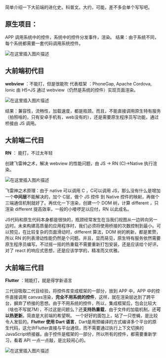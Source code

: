 简单介绍一下大前端的进化史。科普文。大约，可能，差不多会单个写写吧。

## 原生项目：

 APP 调用系统中的控件，系统中的控件分发事件，渲染。
结果：由于系统不同，每个系统都需要一套代码调用系统控件。

![在这里插入图片描述](https://img-blog.csdnimg.cn/20190308101835944.png?x-oss-process=image/watermark,type_ZmFuZ3poZW5naGVpdGk,shadow_10,text_aHR0cHM6Ly9ibG9nLmNzZG4ubmV0L2EzMTA4MTMxNA==,size_16,color_FFFFFF,t_70)

## 大前端初代目

**webview** ：不能打，但是很能吹
代表框架 ：PhoneGap, Apache Cordova, Ionic
由 H5+JS 通过 webview（仍然是系统的控件）实现页面渲染。

![在这里插入图片描述](https://img-blog.csdnimg.cn/20190308101858484.png?x-oss-process=image/watermark,type_ZmFuZ3poZW5naGVpdGk,shadow_10,text_aHR0cHM6Ly9ibG9nLmNzZG4ubmV0L2EzMTA4MTMxNA==,size_16,color_FFFFFF,t_70)

结果：兼容性，流畅性，加载速度，都是瓶颈。而且，不能直接调用原生特有服务（拍照啥的，只有安卓手机有，web没有的），还是需要原生程序员写功能，通过桥接由 JS 调用。

## 大前端二代目

**RN** ： 能打，不过太年轻

创建飞雷神之术，解决 webview 的性能问题，由 JS -> RN (C)->Native 执行渲染。

![在这里插入图片描述](https://img-blog.csdnimg.cn/20190308101917516.png?x-oss-process=image/watermark,type_ZmFuZ3poZW5naGVpdGk,shadow_10,text_aHR0cHM6Ly9ibG9nLmNzZG4ubmV0L2EzMTA4MTMxNA==,size_16,color_FFFFFF,t_70)

飞雷神之术原理：由于 native 可以调用 C ，C可以调用 JS，那么没有什么是增加一个**中间层**不能解决的，加个 C层，做个 JS 控件 到 Native 控件的映射，再做个三端通信机制就好了。再优化一下渲染，创建一个 DOM 树，计算 different ，只渲染 different 提高效率，一般的小喽啰足以应付，RN 以此成名。

JS代码和原生代码本身都是很快的，瓶颈经常发生在当我们视图从一边转向另一边时。未来构建高质量的应用程序时，我们必须将使用桥接的次数控制到最小。可以预见，在比较复杂的页面滑动时，different 算法，DOM 树的刷新，都是累赘，所以 RN 的列表滑动性能仍然是个问题。并且，显而易见，原生特有服务依然需要原生程序员编写。不过摇一摇的热重载不需要重新打包安装，还是应该给个好评。对了 react 的响应式思想，还是应该学学的，精准而又优雅。

## 大前端三代目

**Flutter** ：贼能打，就是得学新语言

三代目吸取二代目经验，将控件库变成框架的一部分，放到  APP 中，APP 中的控件直接调用 canvas渲染，**完全不用系统的控件**，这样，就在渲染层达到了跨平台，摒弃了桥接的思想。由于不用系统的控件，所以，集成框架后，包会比较大 （啥也不写就7M），不过这是问题么？还**支持热重载**，由于文件的加载机制，还**可以热更新**。简直是大前端的希望啊。
一个好好的面包上，站了一只苍蝇，是比较令人发狂的。**Flutter 使用 Dart 语言**，Dart是用预编译的方式编译多个平台的原生代码，这允许Flutter直接与平台通信，而不需要通过执行上下文切换的JavaScript桥接器。由于控件是框架的一部分，所以所有的控件，都需要重新学习，看着 API 一点一点敲，是比较闹心的。


![在这里插入图片描述](https://img-blog.csdnimg.cn/20190308101938961.png?x-oss-process=image/watermark,type_ZmFuZ3poZW5naGVpdGk,shadow_10,text_aHR0cHM6Ly9ibG9nLmNzZG4ubmV0L2EzMTA4MTMxNA==,size_16,color_FFFFFF,t_70)
